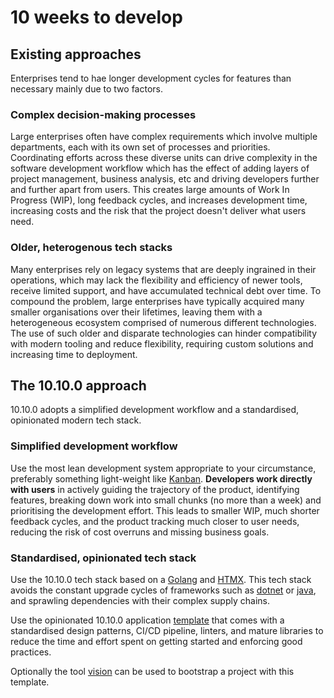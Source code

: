 # 10 weeks to develop

## Existing approaches

Enterprises tend to hae longer development cycles for features than necessary mainly due to two factors.

### Complex decision-making processes

Large enterprises often have complex requirements which involve multiple departments, each with its own set of processes and priorities. Coordinating efforts across these diverse units can drive complexity in the software development workflow which has the effect of adding layers of project management, business analysis, etc and driving developers further and further apart from users. This creates large amounts of Work In Progress (WIP), long feedback cycles, and increases development time, increasing costs and the risk that the project doesn't deliver what users need.

### Older, heterogenous tech stacks

Many enterprises rely on legacy systems that are deeply ingrained in their operations, which may lack the flexibility and efficiency of newer tools, receive limited support, and have accumulated technical debt over time. To compound the problem, large enterprises have typically acquired many smaller organisations over their lifetimes, leaving them with a heterogeneous ecosystem comprised of numerous different technologies. The use of such older and disparate technologies can hinder compatibility with modern tooling and reduce flexibility, requiring custom solutions and increasing time to deployment.

## The 10.10.0 approach

10.10.0 adopts a simplified development workflow and a standardised, opinionated modern tech stack.

### Simplified development workflow

Use the most lean development system appropriate to your circumstance, preferably something light-weight like [Kanban](<https://en.wikipedia.org/wiki/Kanban_(development)>). **Developers work directly with users** in actively guiding the trajectory of the product, identifying features, breaking down work into small chunks (no more than a week) and prioritising the development effort. This leads to smaller WIP, much shorter feedback cycles, and the product tracking much closer to user needs, reducing the risk of cost overruns and missing business goals.

### Standardised, opinionated tech stack

Use the 10.10.0 tech stack based on a [Golang](https://go.dev) and [HTMX](https://htmx.org). This tech stack avoids the constant upgrade cycles of frameworks such as [dotnet](https://dotnet.microsoft.com/en-us/) or [java](https://www.java.com/en/), and sprawling dependencies with their complex supply chains.

Use the opinionated 10.10.0 application [template](https://github.com/atos-digital/10.10.0-template) that comes with a standardised design patterns, CI/CD pipeline, linters, and mature libraries to reduce the time and effort spent on getting started and enforcing good practices.

Optionally the tool [vision](https://github.com/vision-cli/vision) can be used to bootstrap a project with this template.
